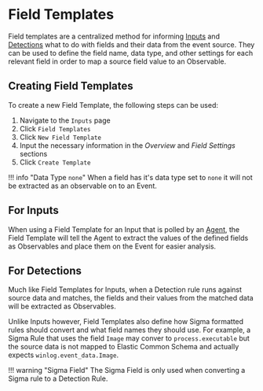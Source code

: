 # Field Templates
Field templates are a centralized method for informing [Inputs](../inputs/index.md) and [Detections](../detections/index.md) what to do with fields and their data from the event source. They can be used to define the field name, data type, and other settings for each relevant field in order to map a source field value to an Observable.

## Creating Field Templates
To create a new Field Template, the following steps can be used:

1. Navigate to the `Inputs` page
2. Click `Field Templates`
3. Click `New Field Template`
4. Input the necessary information in the *Overview* and *Field Settings* sections
5. Click `Create Template`

!!! info "Data Type `none`"
    When a field has it's data type set to `none` it will not be extracted as an observable on to an Event.

## For Inputs
When using a Field Template for an Input that is polled by an [Agent](../agents/index.md), the Field Template will tell the Agent to extract the values of the defined fields as Observables and place them on the Event for easier analysis.

## For Detections
Much like Field Templates for Inputs, when a Detection rule runs against source data and matches, the fields and their values from the matched data will be extracted as Observables.

Unlike Inputs however, Field Templates also define how Sigma formatted rules should convert and what field names they should use.  For example, a Sigma Rule that uses the field `Image` may conver to `process.executable` but the source data is not mapped to Elastic Common Schema and actually expects `winlog.event_data.Image`. 

!!! warning "Sigma Field"
    The Sigma Field is only used when converting a Sigma rule to a Detection Rule. 